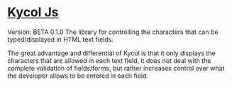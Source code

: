 # [Kycol Js](https://kycol.kavenah.com/) 
Version: BETA 0.1.0
The library for controlling the characters that can be typed/displayed in HTML text fields.

The great advantage and differential of Kycol is that it only displays the characters
that are allowed in each text field, it does not deal with the complete validation of fields/forms,
but rather increases control over what the developer allows to be entered in each field.
